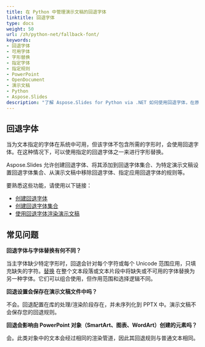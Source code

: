 ```yaml
---
title: 在 Python 中管理演示文稿的回退字体
linktitle: 回退字体
type: docs
weight: 50
url: /zh/python-net/fallback-font/
keywords:
- 回退字体
- 可用字体
- 字形替换
- 指定字体
- 指定规则
- PowerPoint
- OpenDocument
- 演示文稿
- Python
- Aspose.Slides
description: "了解 Aspose.Slides for Python via .NET 如何使用回退字体，在原始字体不可用时保持 PowerPoint 和 OpenDocument 演示文稿中的文本可读。"
---
```


## **回退字体**
当为文本指定的字体在系统中可用，但该字体不包含所需的字形时，会使用回退字体。在这种情况下，可以使用指定的回退字体之一来进行字形替换。

Aspose.Slides 允许创建回退字体、将其添加到回退字体集合、为特定演示文稿设置回退字体集合、从演示文稿中移除回退字体、指定应用回退字体的规则等。

要熟悉这些功能，请使用以下链接：

- [创建回退字体](/slides/zh/python-net/create-fallback-font)
- [创建回退字体集合](/slides/zh/python-net/create-fallback-fonts-collection)
- [使用回退字体渲染演示文稿](/slides/zh/python-net/render-presentation-with-fallback-font)

## **常见问题**

**回退字体与字体替换有何不同？**

当主字体缺少特定字形时，回退会针对每个字符或每个 Unicode 范围应用，只填充缺失的字符。[替换](/slides/zh/python-net/font-substitution/) 在整个文本段落或文本片段中将缺失或不可用的字体替换为另一种字体。它们可以组合使用，但作用范围和选择逻辑不同。

**回退设置会保存在演示文稿文件中吗？**

不会。回退配置在库的处理/渲染阶段存在，并未序列化到 PPTX 中。演示文稿不会保存您的回退规则。

**回退会影响由 PowerPoint 对象（SmartArt、图表、WordArt）创建的元素吗？**

会。此类对象中的文本会经过相同的渲染管道，因此其回退规则与普通文本相同。